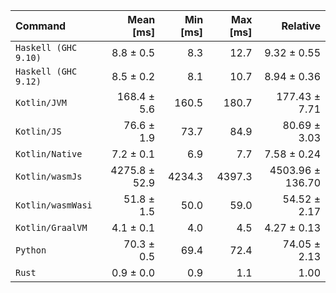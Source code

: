 | Command | Mean [ms] | Min [ms] | Max [ms] | Relative |
|:---|---:|---:|---:|---:|
| `Haskell (GHC 9.10)` | 8.8 ± 0.5 | 8.3 | 12.7 | 9.32 ± 0.55 |
| `Haskell (GHC 9.12)` | 8.5 ± 0.2 | 8.1 | 10.7 | 8.94 ± 0.36 |
| `Kotlin/JVM` | 168.4 ± 5.6 | 160.5 | 180.7 | 177.43 ± 7.71 |
| `Kotlin/JS` | 76.6 ± 1.9 | 73.7 | 84.9 | 80.69 ± 3.03 |
| `Kotlin/Native` | 7.2 ± 0.1 | 6.9 | 7.7 | 7.58 ± 0.24 |
| `Kotlin/wasmJs` | 4275.8 ± 52.9 | 4234.3 | 4397.3 | 4503.96 ± 136.70 |
| `Kotlin/wasmWasi` | 51.8 ± 1.5 | 50.0 | 59.0 | 54.52 ± 2.17 |
| `Kotlin/GraalVM` | 4.1 ± 0.1 | 4.0 | 4.5 | 4.27 ± 0.13 |
| `Python` | 70.3 ± 0.5 | 69.4 | 72.4 | 74.05 ± 2.13 |
| `Rust` | 0.9 ± 0.0 | 0.9 | 1.1 | 1.00 |
